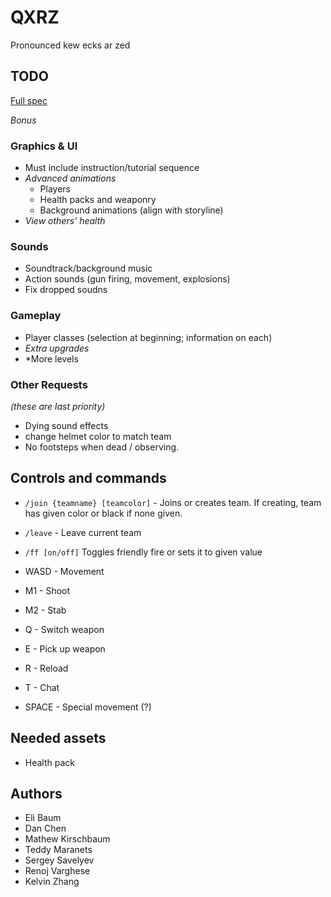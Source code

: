 # QXRZ
Pronounced kew ecks ar zed

## TODO

[Full spec](https://drive.google.com/file/d/0B-XTOcM1I4MJSEV4dHliN0xsWms/view?usp=sharing)

*Bonus*

### Graphics & UI
- Must include instruction/tutorial sequence
- *Advanced animations*
    - Players
    - Health packs and weaponry
    - Background animations (align with storyline)
- *View others' health*

### Sounds
- Soundtrack/background music
- Action sounds (gun firing, movement, explosions)
- Fix dropped soudns

### Gameplay
- Player classes (selection at beginning; information on each)
- *Extra upgrades*
- *More levels

### Other Requests

*(these are last priority)*

- Dying sound effects
- change helmet color to match team
- No footsteps when dead / observing.

## Controls and commands

- `/join {teamname} [teamcolor]` - Joins or creates team. If creating, team has given color or black if none given.
- `/leave` - Leave current team
- `/ff [on/off]` Toggles friendly fire or sets it to given value

- WASD - Movement
- M1 - Shoot
- M2 - Stab
- Q - Switch weapon
- E - Pick up weapon
- R - Reload
- T - Chat
- SPACE - Special movement (?)

## Needed assets
- Health pack

## Authors
- Eli Baum
- Dan Chen
- Mathew Kirschbaum
- Teddy Maranets
- Sergey Savelyev
- Renoj Varghese
- Kelvin Zhang
